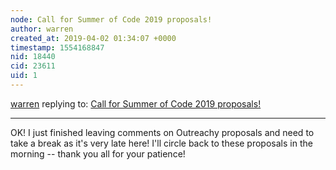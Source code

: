 ```yaml
---
node: Call for Summer of Code 2019 proposals!
author: warren
created_at: 2019-04-02 01:34:07 +0000
timestamp: 1554168847
nid: 18440
cid: 23611
uid: 1
---
```




[warren](../profile/warren) replying to: [Call for Summer of Code 2019 proposals!](../notes/warren/02-28-2019/call-for-summer-of-code-2019-proposals)

----
 OK! I just finished leaving comments on Outreachy proposals and need to take a break as it's very late here! I'll circle back to these proposals in the morning -- thank you all for your patience!